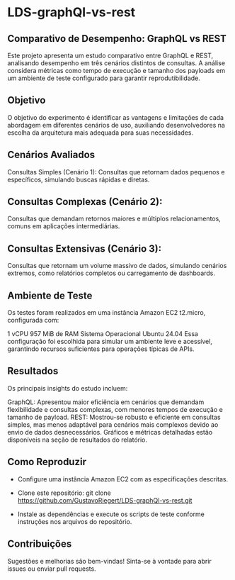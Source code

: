 # LDS-graphQl-vs-rest
## Comparativo de Desempenho: GraphQL vs REST

Este projeto apresenta um estudo comparativo entre GraphQL e REST, analisando desempenho em três cenários distintos de consultas. A análise considera métricas como tempo de execução e tamanho dos payloads em um ambiente de teste configurado para garantir reprodutibilidade.

## Objetivo
O objetivo do experimento é identificar as vantagens e limitações de cada abordagem em diferentes cenários de uso, auxiliando desenvolvedores na escolha da arquitetura mais adequada para suas necessidades.

## Cenários Avaliados
Consultas Simples (Cenário 1):
Consultas que retornam dados pequenos e específicos, simulando buscas rápidas e diretas.

## Consultas Complexas (Cenário 2):
Consultas que demandam retornos maiores e múltiplos relacionamentos, comuns em aplicações intermediárias.

## Consultas Extensivas (Cenário 3):
Consultas que retornam um volume massivo de dados, simulando cenários extremos, como relatórios completos ou carregamento de dashboards.

## Ambiente de Teste
Os testes foram realizados em uma instância Amazon EC2 t2.micro, configurada com:

1 vCPU
957 MiB de RAM
Sistema Operacional Ubuntu 24.04
Essa configuração foi escolhida para simular um ambiente leve e acessível, garantindo recursos suficientes para operações típicas de APIs.

## Resultados
Os principais insights do estudo incluem:

GraphQL: Apresentou maior eficiência em cenários que demandam flexibilidade e consultas complexas, com menores tempos de execução e tamanho de payload.
REST: Mostrou-se robusto e eficiente em consultas simples, mas menos adaptável para cenários mais complexos devido ao envio de dados desnecessários.
Gráficos e métricas detalhadas estão disponíveis na seção de resultados do relatório.

## Como Reproduzir

- Configure uma instância Amazon EC2 com as especificações descritas.

- Clone este repositório:
git clone https://github.com/GustavoRiegert/LDS-graphQl-vs-rest.git

- Instale as dependências e execute os scripts de teste conforme instruções nos arquivos do repositório.

## Contribuições

Sugestões e melhorias são bem-vindas! Sinta-se à vontade para abrir issues ou enviar pull requests.
